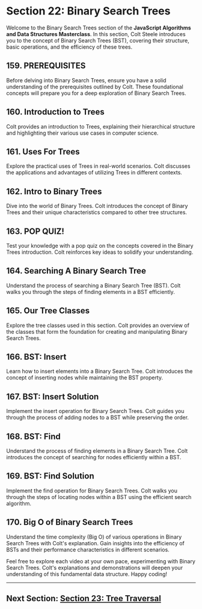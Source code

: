 # Section 22: Binary Search Trees

Welcome to the Binary Search Trees section of the **JavaScript Algorithms and Data Structures Masterclass**. In this section, Colt Steele introduces you to the concept of Binary Search Trees (BST), covering their structure, basic operations, and the efficiency of these trees.

## 159. PREREQUISITES

Before delving into Binary Search Trees, ensure you have a solid understanding of the prerequisites outlined by Colt. These foundational concepts will prepare you for a deep exploration of Binary Search Trees.

## 160. Introduction to Trees

Colt provides an introduction to Trees, explaining their hierarchical structure and highlighting their various use cases in computer science.

## 161. Uses For Trees

Explore the practical uses of Trees in real-world scenarios. Colt discusses the applications and advantages of utilizing Trees in different contexts.

## 162. Intro to Binary Trees

Dive into the world of Binary Trees. Colt introduces the concept of Binary Trees and their unique characteristics compared to other tree structures.

## 163. POP QUIZ!

Test your knowledge with a pop quiz on the concepts covered in the Binary Trees introduction. Colt reinforces key ideas to solidify your understanding.

## 164. Searching A Binary Search Tree

Understand the process of searching a Binary Search Tree (BST). Colt walks you through the steps of finding elements in a BST efficiently.

## 165. Our Tree Classes

Explore the tree classes used in this section. Colt provides an overview of the classes that form the foundation for creating and manipulating Binary Search Trees.

## 166. BST: Insert

Learn how to insert elements into a Binary Search Tree. Colt introduces the concept of inserting nodes while maintaining the BST property.

## 167. BST: Insert Solution

Implement the insert operation for Binary Search Trees. Colt guides you through the process of adding nodes to a BST while preserving the order.

## 168. BST: Find

Understand the process of finding elements in a Binary Search Tree. Colt introduces the concept of searching for nodes efficiently within a BST.

## 169. BST: Find Solution

Implement the find operation for Binary Search Trees. Colt walks you through the steps of locating nodes within a BST using the efficient search algorithm.

## 170. Big O of Binary Search Trees

Understand the time complexity (Big O) of various operations in Binary Search Trees with Colt's explanation. Gain insights into the efficiency of BSTs and their performance characteristics in different scenarios.

Feel free to explore each video at your own pace, experimenting with Binary Search Trees. Colt's explanations and demonstrations will deepen your understanding of this fundamental data structure. Happy coding!

---

## Next Section: [Section 23: Tree Traversal](/Section23-tree-traversal)
